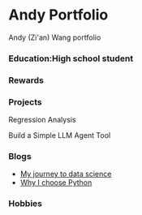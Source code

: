# Andy Portfolio
Andy (Zi'an) Wang portfolio 

### Education:High school student

### Rewards

### Projects
Regression Analysis

Build a Simple LLM Agent Tool

### Blogs
- [My journey to data science](blog/My_journey_to_data_science.html)
- [Why I choose Python](blog/Why_I_choose_python.md)



### Hobbies
